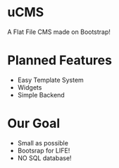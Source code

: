 # uCMS
A Flat File CMS made on Bootstrap!

# Planned Features
* Easy Template System
* Widgets
* Simple Backend

# Our Goal
* Small as possible
* Bootsrap for LIFE!
* NO SQL database!



